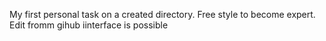 My first personal task on a created directory. Free style to become expert.
Edit fromm gihub iinterface is possible

